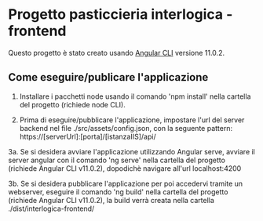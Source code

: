 # Progetto pasticcieria interlogica - frontend

Questo progetto è stato creato usando [Angular CLI](https://github.com/angular/angular-cli) versione 11.0.2.

## Come eseguire/publicare l'applicazione

1. Installare i pacchetti node usando il comando 'npm install' nella cartella del progetto (richiede node CLI).

2. Prima di eseguire/pubblicare l'applicazione, impostare l'url del server backend nel file ./src/assets/config.json, con la seguente pattern: https://[serverUrl]:[porta]/[istanzaIIS]/api/

3a. Se si desidera avviare l'applicazione utilizzando Angular serve, avviare il server angular con il comando 'ng serve' nella cartella del progetto (richiede Angular CLI v11.0.2), dopodichè navigare all'url localhost:4200

3b. Se si desidera pubblicare l'applicazione per poi accedervi tramite un webserver, eseguire il comando 'ng build' nella cartella del progetto (richiede Angular CLI v11.0.2), la build verrà creata nella cartella ./dist/interlogica-frontend/

